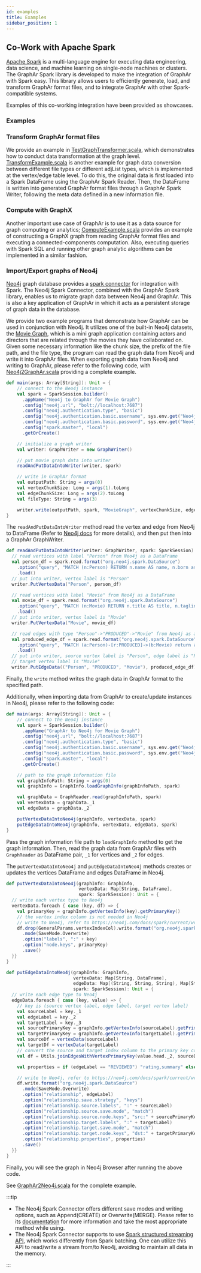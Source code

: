 ```yaml
---
id: examples
title: Examples
sidebar_position: 1
---
```



## Co-Work with Apache Spark

[Apache Spark](https://spark.apache.org/) is a multi-language engine for executing data engineering, data science, and machine learning on single-node machines or clusters. The GraphAr Spark library is developed to make the integration of GraphAr with Spark easy. This library allows users to efficiently generate, load, and transform GraphAr format files, and to integrate GraphAr with other Spark-compatible systems.

Examples of this co-working integration have been provided as showcases.

### Examples

### Transform GraphAr format files

We provide an example in [TestGraphTransformer.scala][test-graph-transformer], which demonstrates
how to conduct data transformation at the graph level. [TransformExample.scala][transformer-example] is
another example for graph data conversion between different file types or different
adjList types, which is implemented at the vertex/edge table level. To do this,
the original data is first loaded into a Spark DataFrame using the GraphAr Spark Reader.
Then, the DataFrame is written into generated GraphAr format files through a GraphAr Spark Writer,
following the meta data defined in a new information file.

### Compute with GraphX

Another important use case of GraphAr is to use it as a data source for graph
computing or analytics; [ComputeExample.scala][compute-example] provides an example of constructing
a GraphX graph from reading GraphAr format files and executing a connected-components computation.
Also, executing queries with Spark SQL and running other graph analytic algorithms
can be implemented in a similar fashion.

### Import/Export graphs of Neo4j

[Neo4j](https://neo4j.com/product/neo4j-graph-database) graph database provides
a [spark connector](https://neo4j.com/docs/spark/current/overview/) for integration
with Spark. The Neo4j Spark Connector, combined with the GraphAr Spark library,
enables us to migrate graph data between Neo4j and GraphAr. This is also a key application
of GraphAr in which it acts as a persistent storage of graph data in the database.

We provide two example programs that demonstrate how GraphAr can be used in conjunction
with Neo4j. It utilizes one of the built-in Neo4j datasets, the [Movie Graph](https://neo4j.com/developer/example-data/#built-in-examples),
which is a mini graph application containing actors and directors that are related through the movies they have collaborated on.
Given some necessary information like the chunk size, the prefix of the file path, and the file type,
the program can read the graph data from Neo4j and write it into GraphAr files.
When exporting graph data from Neo4j and writing to GraphAr, please refer to the following code,
with [Neo4j2GraphAr.scala][neo4j2graphar] providing a complete example.

```scala
def main(args: Array[String]): Unit = {
    // connect to the Neo4j instance
    val spark = SparkSession.builder()
      .appName("Neo4j to GraphAr for Movie Graph")
      .config("neo4j.url", "bolt://localhost:7687")
      .config("neo4j.authentication.type", "basic")
      .config("neo4j.authentication.basic.username", sys.env.get("Neo4j_USR").get)
      .config("neo4j.authentication.basic.password", sys.env.get("Neo4j_PWD").get)
      .config("spark.master", "local")
      .getOrCreate()

    // initialize a graph writer
    val writer: GraphWriter = new GraphWriter()

    // put movie graph data into writer
    readAndPutDataIntoWriter(writer, spark)

    // write in GraphAr format
    val outputPath: String = args(0)
    val vertexChunkSize: Long = args(1).toLong
    val edgeChunkSize: Long = args(2).toLong
    val fileType: String = args(3)

    writer.write(outputPath, spark, "MovieGraph", vertexChunkSize, edgeChunkSize, fileType)
}
```

The `readAndPutDataIntoWriter` method read the vertex and edge from Neo4j to DataFrame
(Refer to [Neo4j docs](https://neo4j.com/docs/spark/current/reading/) for more details),
and then put then into a GraphAr GraphWriter.

```scala
def readAndPutDataIntoWriter(writer: GraphWriter, spark: SparkSession): Unit = {
  // read vertices with label "Person" from Neo4j as a DataFrame
  val person_df = spark.read.format("org.neo4j.spark.DataSource")
    .option("query", "MATCH (n:Person) RETURN n.name AS name, n.born as born")
    .load()
  // put into writer, vertex label is "Person"
  writer.PutVertexData("Person", person_df)

  // read vertices with label "Movie" from Neo4j as a DataFrame
  val movie_df = spark.read.format("org.neo4j.spark.DataSource")
    .option("query", "MATCH (n:Movie) RETURN n.title AS title, n.tagline as tagline")
    .load()
  // put into writer, vertex label is "Movie"
  writer.PutVertexData("Movie", movie_df)

  // read edges with type "Person"->"PRODUCED"->"Movie" from Neo4j as a DataFrame
  val produced_edge_df = spark.read.format("org.neo4j.spark.DataSource")
    .option("query", "MATCH (a:Person)-[r:PRODUCED]->(b:Movie) return a.name as src, b.title as dst")
    .load()
  // put into writer, source vertex label is "Person", edge label is "PRODUCED"
  // target vertex label is "Movie"
  writer.PutEdgeData(("Person", "PRODUCED", "Movie"), produced_edge_df)
```

Finally, the `write` method writes the graph data in GraphAr format to the specified path.

Additionally, when importing data from GraphAr to create/update instances in Neo4j, please refer to the following code:

```scala
def main(args: Array[String]): Unit = {
    // connect to the Neo4j instance
    val spark = SparkSession.builder()
      .appName("GraphAr to Neo4j for Movie Graph")
      .config("neo4j.url", "bolt://localhost:7687")
      .config("neo4j.authentication.type", "basic")
      .config("neo4j.authentication.basic.username", sys.env.get("Neo4j_USR").get)
      .config("neo4j.authentication.basic.password", sys.env.get("Neo4j_PWD").get)
      .config("spark.master", "local")
      .getOrCreate()

    // path to the graph information file
    val graphInfoPath: String = args(0)
    val graphInfo = GraphInfo.loadGraphInfo(graphInfoPath, spark)

    val graphData = GraphReader.read(graphInfoPath, spark)
    val vertexData = graphData._1
    val edgeData = graphData._2

    putVertexDataIntoNeo4j(graphInfo, vertexData, spark)
    putEdgeDataIntoNeo4j(graphInfo, vertexData, edgeData, spark)
}
```

Pass the graph information file path to `loadGraphInfo` method to get the graph information.
Then, read the graph data from GraphAr files with `GraphReader` as DataFrame pair,
`_1` for vertices and `_2` for edges.

The `putVertexDataIntoNeo4j` and `putEdgeDataIntoNeo4j` methods creates or updates the vertices DataFrame and edges DataFrame in Neo4j.

```scala
def putVertexDataIntoNeo4j(graphInfo: GraphInfo,
                           vertexData: Map[String, DataFrame],
                           spark: SparkSession): Unit = {
  // write each vertex type to Neo4j
  vertexData.foreach { case (key, df) => {
    val primaryKey = graphInfo.getVertexInfo(key).getPrimaryKey()
    // the vertex index column is not needed in Neo4j
    // write to Neo4j, refer to https://neo4j.com/docs/spark/current/writing/
    df.drop(GeneralParams.vertexIndexCol).write.format("org.neo4j.spark.DataSource")
      .mode(SaveMode.Overwrite)
      .option("labels", ":" + key)
      .option("node.keys", primaryKey)
      .save()
  }}
}

def putEdgeDataIntoNeo4j(graphInfo: GraphInfo,
                         vertexData: Map[String, DataFrame],
                         edgeData: Map[(String, String, String), Map[String, DataFrame]],
                         spark: SparkSession): Unit = {
  // write each edge type to Neo4j
  edgeData.foreach { case (key, value) => {
    // key is (source vertex label, edge label, target vertex label)
    val sourceLabel = key._1
    val edgeLabel = key._2
    val targetLabel = key._3
    val sourcePrimaryKey = graphInfo.getVertexInfo(sourceLabel).getPrimaryKey()
    val targetPrimaryKey = graphInfo.getVertexInfo(targetLabel).getPrimaryKey()
    val sourceDf = vertexData(sourceLabel)
    val targetDf = vertexData(targetLabel)
    // convert the source and target index column to the primary key column
    val df = Utils.joinEdgesWithVertexPrimaryKey(value.head._2, sourceDf, targetDf, sourcePrimaryKey, targetPrimaryKey)  // use the first DataFrame of (adj_list_type_str, DataFrame) map

    val properties = if (edgeLabel == "REVIEWED") "rating,summary" else ""

    // write to Neo4j, refer to https://neo4j.com/docs/spark/current/writing/
    df.write.format("org.neo4j.spark.DataSource")
      .mode(SaveMode.Overwrite)
      .option("relationship", edgeLabel)
      .option("relationship.save.strategy", "keys")
      .option("relationship.source.labels", ":" + sourceLabel)
      .option("relationship.source.save.mode", "match")
      .option("relationship.source.node.keys", "src:" + sourcePrimaryKey)
      .option("relationship.target.labels", ":" + targetLabel)
      .option("relationship.target.save.mode", "match")
      .option("relationship.target.node.keys", "dst:" + targetPrimaryKey)
      .option("relationship.properties", properties)
      .save()
  }}
}
```

Finally, you will see the graph in Neo4j Browser after running the above code.

See [GraphAr2Neo4j.scala][graphar2neo4j] for the complete example.

:::tip

- The Neo4j Spark Connector offers different save modes and writing options, such as Append(CREATE) or Overwrite(MERGE). Please refer to its [documentation](https://neo4j.com/docs/spark/current/writing/) for more information and take the most appropriate method while using.
- The Neo4j Spark Connector supports to use [Spark structured streaming API](https://neo4j.com/docs/spark/current/streaming), which works differently from Spark batching. One can utilize this API to read/write a stream from/to Neo4j, avoiding to maintain all data in the memory.

:::

[test-graph-transformer]: https://github.com/apache/incubator-graphar/blob/main/maven-projects/spark/graphar/src/test/scala/org/apache/incubator-graphar/TestGraphTransformer.scala
[transformer-example]: https://github.com/apache/incubator-graphar/blob/main/maven-projects/spark/graphar/src/test/scala/org/apache/incubator-graphar/TransformExample.scala
[compute-example]: https://github.com/apache/incubator-graphar/blob/main/maven-projects/spark/graphar/src/test/scala/org/apache/incubator-graphar/ComputeExample.scala
[neo4j2graphar]: https://github.com/apache/incubator-graphar/blob/main/maven-projects/spark/graphar/src/main/scala/org/apache/incubator-graphar/example/Neo4j2GraphAr.scala
[graphar2neo4j]: https://github.com/apache/incubator-graphar/blob/main/maven-projects/spark/graphar/src/main/scala/org/apache/incubator-graphar/example/GraphAr2Neo4j.scala

